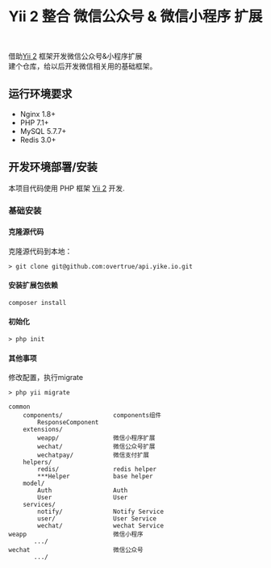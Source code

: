 <p align="center">
    <h1 align="center">Yii 2 整合 微信公众号 & 微信小程序 扩展</h1>
    <br>
</p>

借助[Yii 2](http://www.yiiframework.com/) 框架开发微信公众号&小程序扩展 <br>
建个仓库，给以后开发微信相关用的基础框架。<br>

## 运行环境要求

- Nginx 1.8+
- PHP 7.1+
- MySQL 5.7.7+
- Redis 3.0+

## 开发环境部署/安装

本项目代码使用 PHP 框架 [Yii 2](http://www.yiiframework.com) 开发.

### 基础安装

#### 克隆源代码

克隆源代码到本地：

    > git clone git@github.com:overtrue/api.yike.io.git

#### 安装扩展包依赖

    composer install

#### 初始化

    > php init

#### 其他事项

修改配置，执行migrate

    > php yii migrate

```
common
    components/              components组件
        ResponseComponent               
    extensions/
        weapp/               微信小程序扩展
        wechat/              微信公众号扩展
        wechatpay/           微信支付扩展
    helpers/
        redis/               redis helper
        ***Helper            base helper 
    model/                   
        Auth                 Auth
        User                 User
    services/
        notify/              Notify Service
        user/                User Service
        wechat/              wechat Service
weapp                        微信小程序
       .../
wechat                       微信公众号
       .../
```

